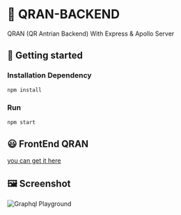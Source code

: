 # 🤖 QRAN-BACKEND

QRAN (QR Antrian Backend) With Express & Apollo Server

## 🚀 Getting started

### Installation Dependency

```javascript 
npm install 
```

### Run 

```javascript 
npm start 
```
## 😃 FrontEnd QRAN
[you can get it here](https://github.com/zahidin/QRAN)

## 🖼️ Screenshot
![Graphql Playground](https://imgdb.net/images/6035.png)

